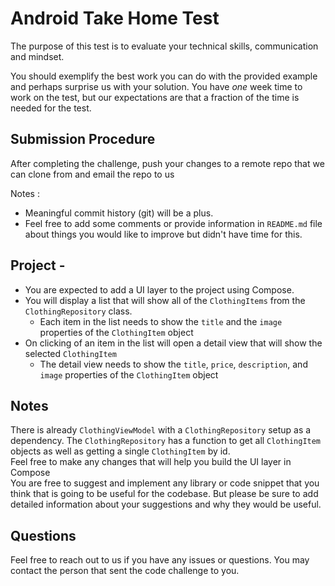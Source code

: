 # Android Take Home Test

The purpose of this test is to evaluate your technical skills, communication and mindset.

You should exemplify the best work you can do with the provided example and perhaps surprise us with your solution. You have *one* week time to work on the test, but our expectations are that a fraction of the time is needed for the test.

## Submission Procedure
After completing the challenge, push your changes to a remote repo that we can clone from and email the repo to us 

Notes :
   - Meaningful commit history (git) will be a plus.
   - Feel free to add some comments or provide information in `README.md` file about things you would like to improve but didn't have time for this.

## Project - 
* You are expected to add a UI layer to the project using Compose.
* You will display a list that will show all of the `ClothingItems` from the `ClothingRepository` class.
    * Each item in the list needs to show the `title` and the `image` properties of the `ClothingItem` object
* On clicking of an item in the list will open a detail view that will show the selected `ClothingItem`
    * The detail view needs to show the `title`, `price`, `description`, and `image` properties of the `ClothingItem` object

## Notes
There is already `ClothingViewModel` with a `ClothingRepository` setup as a dependency. The `ClothingRepository` has a function to get all `ClothingItem` objects as well as getting a single `ClothingItem` by id. <br>
Feel free to make any changes that will help you build the UI layer in Compose <br>
You are free to suggest and implement any library or code snippet that you think that is going to be useful
for the codebase. But please be sure to add detailed information about your suggestions and why they would be useful.


## Questions
Feel free to reach out to us if you have any issues or questions. You may contact the person that sent the 
code challenge to you.